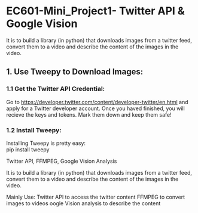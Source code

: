 # EC601-Mini_Project1- Twitter API & Google Vision

It is to build a library (in python) that downloads images from a twitter feed, convert them to a video and describe the   content of the images in the video.

## 1. Use Tweepy to Download Images:

### 1.1 Get the Twitter API Credential:

Go to https://developer.twitter.com/content/developer-twitter/en.html and apply for a Twitter developer account. Once you haved finished, you will recieve the keys and tokens. Mark them down and keep them safe! 

### 1.2 Install Tweepy:  
Installing Tweepy is pretty easy:  
		pip install tweepy










Twitter API, FFMPEG, Google Vision Analysis

It is to build a library (in python) that downloads images from a twitter feed, convert them to a video and describe the   content of the images in the video.

Mainly Use:
 Twitter API to access the twitter content
 FFMPEG to convert images to videos
 oogle Vision analysis to describe the content
